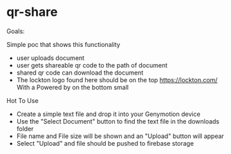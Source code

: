 # qr-share

Goals:

Simple poc that shows this functionality 
* user uploads document 
* user gets shareable qr code to the path of document
* shared qr code can download the document
* The lockton logo found here should be on the top https://lockton.com/ 
With a Powered by <herc logo> on the bottom small



Hot To Use
* Create a simple text file and drop it into your Genymotion device
* Use the "Select Document" button to find the text file in the downloads folder
* File name and File size will be shown and an "Upload" button will appear
* Select "Upload" and file should be pushed to firebase storage
